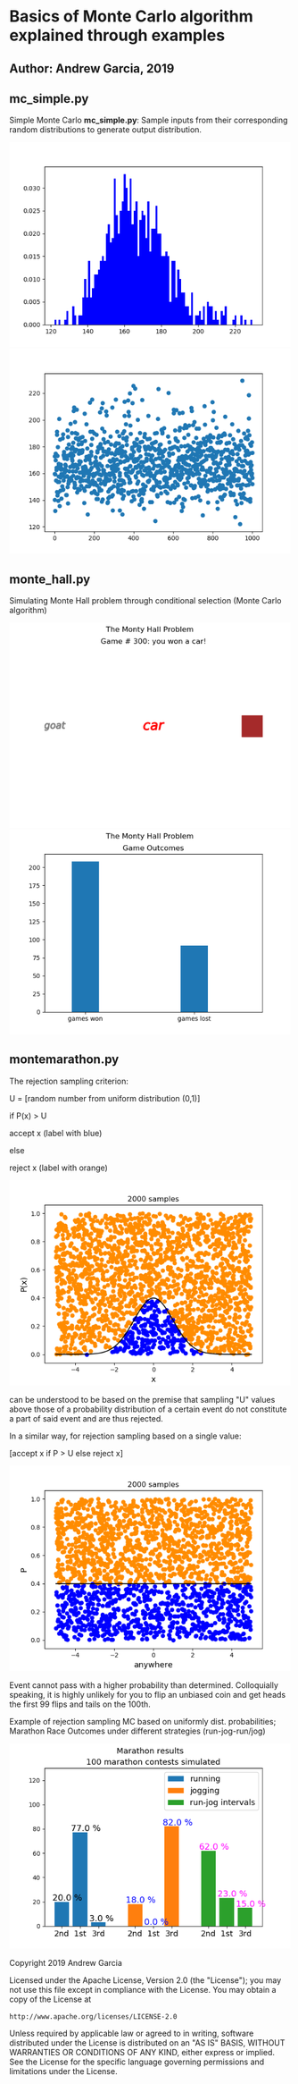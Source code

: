 # Basics of Monte Carlo algorithm explained through examples
## Author: Andrew Garcia, 2019

## mc_simple.py
Simple Monte Carlo **mc_simple.py**: Sample inputs from their corresponding random distributions to generate output distribution.

![Screenshot](mc_simple_Figure_1.png)
![Screenshot](mc_simple_Figure_2.png)

## monte_hall.py
Simulating Monte Hall problem through conditional selection (Monte Carlo algorithm)

![Screenshot](montehall_Figure_1.png)
![Screenshot](montehall_Figure_2.png)

## montemarathon.py
The rejection sampling criterion:


U = [random number from uniform distribution (0,1)]

if P(x) > U

  accept x (label with blue)

else

  reject x (label with orange)


![Screenshot](rejs_Figure_1.png)

can be understood to be based on the premise that sampling "U" values above those of a probability distribution of a certain event do not constitute a part of said event and are thus rejected.

In a similar way, for rejection sampling based on a single value:


[accept x if P > U else reject x]

![Screenshot](rejs_Figure_2.png)

Event cannot pass with a higher probability than determined. Colloquially speaking, it is highly unlikely for you to flip an unbiased coin and get heads the first 99 flips and tails on the 100th.


Example of rejection sampling MC based on uniformly dist. probabilities; Marathon Race Outcomes under different strategies (run-jog-run/jog)

![Screenshot](montemarathon_Figure_1.png)



Copyright 2019 Andrew Garcia

Licensed under the Apache License, Version 2.0 (the "License");
you may not use this file except in compliance with the License.
You may obtain a copy of the License at

    http://www.apache.org/licenses/LICENSE-2.0

Unless required by applicable law or agreed to in writing, software
distributed under the License is distributed on an "AS IS" BASIS,
WITHOUT WARRANTIES OR CONDITIONS OF ANY KIND, either express or implied.
See the License for the specific language governing permissions and
limitations under the License.
